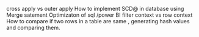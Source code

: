 cross apply vs outer apply
How to implement SCD@ in database using Merge satement
Optimizaton of sql /power BI
filter context vs row context
How to compare if two rows in a table are same , generating hash values and comparing them.

